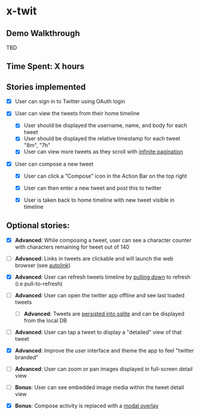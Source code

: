 # x-twit

## Demo Walkthrough

TBD

## Time Spent: X hours

## Stories implemented

- [x] User can sign in to Twitter using OAuth login

- [x] User can view the tweets from their home timeline

  - [x] User should be displayed the username, name, and body for each tweet
  - [x] User should be displayed the relative timestamp for each tweet "8m", "7h"
  - [x] User can view more tweets as they scroll with [infinite pagination](http://guides.codepath.com/android/Endless-Scrolling-with-AdapterViews)

- [x] User can compose a new tweet

  - [x] User can click a “Compose” icon in the Action Bar on the top right
  - [x] User can then enter a new tweet and post this to twitter
  - [x] User is taken back to home timeline with new tweet visible in timeline


## Optional stories:

- [x] **Advanced**: While composing a tweet, user can see a character counter with characters remaining for tweet out of 140
- [ ] **Advanced**: Links in tweets are clickable and will launch the web browser (see [autolink](http://guides.codepath.com/android/Working-with-the-TextView#autolinking-urls))
- [x] **Advanced**: User can refresh tweets timeline by [pulling down](http://guides.codepath.com/android/Implementing-Pull-to-Refresh-Guide) to refresh (i.e pull-to-refresh)
- [ ] **Advanced**: User can open the twitter app offline and see last loaded tweets

  - [ ] **Advanced**: Tweets are [persisted into sqlite](http://guides.codepath.com/android/ActiveAndroid-Guide) and can be displayed from the local DB

- [ ] **Advanced**: User can tap a tweet to display a "detailed" view of that tweet
- [x] **Advanced**: Improve the user interface and theme the app to feel "twitter branded"
- [ ] **Advanced**: User can zoom or pan images displayed in full-screen detail view
- [ ] **Bonus**: User can see embedded image media within the tweet detail view
- [x] **Bonus**: Compose activity is replaced with a [modal overlay](http://guides.codepath.com/android/Using-DialogFragment)
